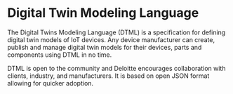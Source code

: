 # Digital Twin Modeling Language

The Digital Twins Modeling Language (DTML) is a specification for defining digital twin models of IoT devices. Any device manufacturer can create, publish and manage digital twin models for their devices, parts and components using DTML in no time.

DTML is open to the community and Deloitte encourages collaboration with clients, industry, and manufacturers. It is based on open JSON format allowing for quicker adoption.
